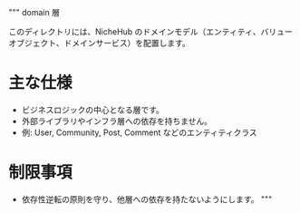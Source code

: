 """
domain 層

このディレクトリには、NicheHub のドメインモデル（エンティティ、バリューオブジェクト、ドメインサービス）を配置します。

# 主な仕様

- ビジネスロジックの中心となる層です。
- 外部ライブラリやインフラ層への依存を持ちません。
- 例: User, Community, Post, Comment などのエンティティクラス

# 制限事項

- 依存性逆転の原則を守り、他層への依存を持たないようにします。
  """
